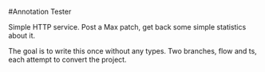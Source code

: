 #Annotation Tester

Simple HTTP service. Post a Max patch, get back some simple statistics about it.

The goal is to write this once without any types. Two branches, flow and ts, each
attempt to convert the project.
